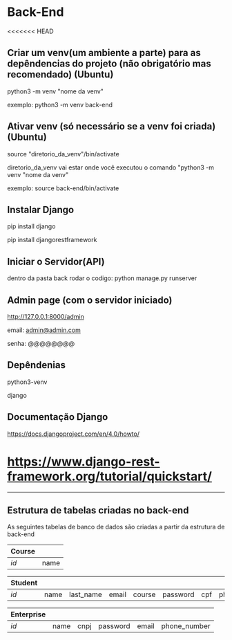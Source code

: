 # Back-End

<<<<<<< HEAD
## Criar um venv(um ambiente a parte) para as depêndencias do projeto (não obrigatório mas recomendado) (Ubuntu)

python3 -m venv "nome da venv"

exemplo:
python3 -m venv back-end

## Ativar venv (só necessário se a venv foi criada)(Ubuntu)

source "diretorio_da_venv"/bin/activate

diretorio_da_venv vai estar onde você executou o comando "python3 -m venv "nome da venv"

exemplo:
source back-end/bin/activate

## Instalar Django
pip install django

pip install djangorestframework

## Iniciar o Servidor(API)
dentro da pasta back rodar o codigo:
python manage.py runserver

## Admin page (com o servidor iniciado)
http://127.0.0.1:8000/admin

email: admin@admin.com

senha: @@@@@@@@

## Depêndenias
python3-venv

django

## Documentação Django

https://docs.djangoproject.com/en/4.0/howto/

https://www.django-rest-framework.org/tutorial/quickstart/
=======

___

## Estrutura de tabelas criadas no back-end

As seguintes tabelas de banco de dados são criadas a partir da estrutura de back-end

| Course |        |
|--------|--------|
| *id* | name |

| Student | | | | | | | | 
| --- | --- | --- | --- | --- | --- | --- | --- | 
| *id* | name | last_name | email | course | password | cpf | phone_number |

| Enterprise | | | | | |
| --- | --- | --- | --- | --- | --- | 
| *id* | name | cnpj | password | email | phone_number |
